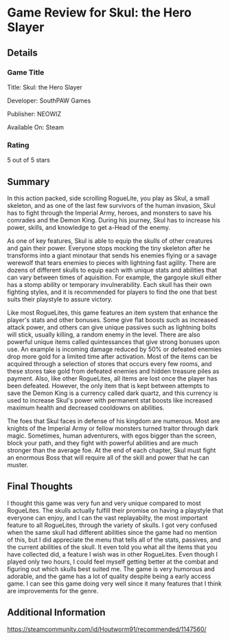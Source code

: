 # Game Review for Skul: the Hero Slayer

## Details

### Game Title
Title: Skul: the Hero Slayer

Developer: SouthPAW Games

Publisher: NEOWIZ

Available On: Steam

### Rating
5 out of 5 stars

## Summary
In this action packed, side scrolling RogueLite, you play as Skul, a small
skeleton, and as one of the last few survivors of the human invasion, Skul has
to fight through the Imperial Army, heroes, and monsters to save his comrades
and the Demon King. During his journey, Skul has to increase his power, skills,
and knowledge to get a-Head of the enemy.

As one of key features, Skul is able to equip the skulls of other creatures and
gain their power. Everyone stops mocking the tiny skeleton after he transforms
into a giant minotaur that sends his enemies flying or a savage werewolf that
tears enemies to pieces with lightning fast agility. There are dozens of 
different skulls to equip each with unique stats and abilities that can vary
between times of aquisition. For example, the gargoyle skull either has a 
stomp ability or temporary invulnerability. Each skull has their own fighting
styles, and it is recommended for players to find the one that best suits
their playstyle to assure victory.

Like most RogueLites, this game features an item system that enhance the 
player's stats and other bonuses. Some give flat boosts such as increased 
attack power, and others can give unique passives such as lightning bolts will
stick, usually killing, a random enemy in the level. There are also powerful
unique items called quintessances that give strong bonuses upon use. An example
is incoming damage reduced by 50% or defeated enemies drop more gold for a 
limited time after activation. Most of the items can be acquired through a 
selection of stores that occurs every few rooms, and these stores take gold 
from defeated enemies and hidden treasure piles as payment.  Also, like other 
RogueLites, all items are lost once the player has been defeated. However,
the only item that is kept between attempts to save the Demon King is a
currency called dark quartz, and this currency is used to increase Skul's
power with permanent stat boosts like increased maximum health and decreased
cooldowns on abilities.

The foes that Skul faces in defense of his kingdom are numerous. Most are 
knights of the Imperial Army or fellow monsters turned traitor through
dark magic. Sometimes, human adventurers, with egos bigger than the screen,
block your path, and they fight with powerful abilities and are much stronger
than the average foe. At the end of each chapter, Skul must fight an
enormous Boss that will require all of the skill and power that he can muster.

## Final Thoughts
I thought this game was very fun and very unique compared to most RogueLites.
The skulls actually fulfill their promise on having a playstyle that everyone
can enjoy, and I can the vast replayabilty, the most important feature to all
RogueLites, through the variety of skulls. I got very confused when the same
skull had different abilities since the game had no mention of this, but I
did appreciate the menu that tells all of the stats, passives, and the current
abilities of the skull. It even told you what all the items that you have
collected did, a feature I wish was in other RogueLites. Even though I played
only two hours, I could feel myself getting better at the combat and figuring
out which skulls best suited me. The game is very humorous and adorable, and
the game has a lot of quality despite being a early access game. I can see
this game doing very well since it many features that I think are improvements
for the genre.

## Additional Information
https://steamcommunity.com/id/Houtworm91/recommended/1147560/
